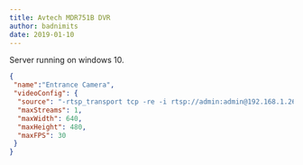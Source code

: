 ```yaml
---
title: Avtech MDR751B DVR
author: badnimits
date: 2019-01-10
---
```

Server running on windows 10.

```json
{
 "name":"Entrance Camera",
 "videoConfig": {
  "source": "-rtsp_transport tcp -re -i rtsp://admin:admin@192.168.1.26/live/h264",
  "maxStreams": 1,
  "maxWidth": 640,
  "maxHeight": 480,
  "maxFPS": 30
 }
}
```

